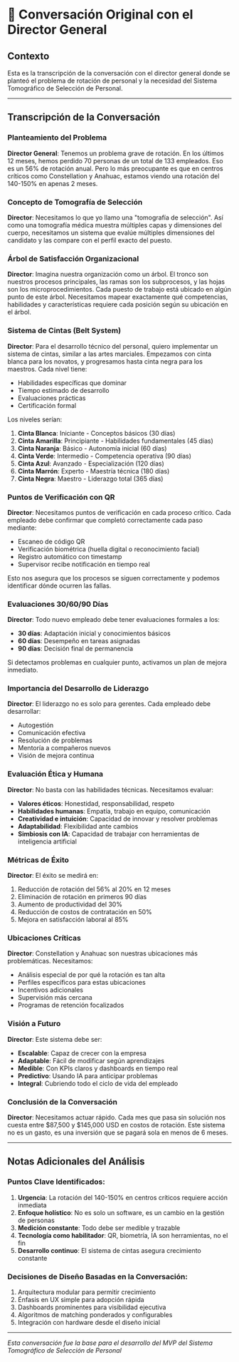 # 📝 Conversación Original con el Director General

## Contexto
Esta es la transcripción de la conversación con el director general donde se planteó el problema de rotación de personal y la necesidad del Sistema Tomográfico de Selección de Personal.

---

## Transcripción de la Conversación

### Planteamiento del Problema

**Director General**: Tenemos un problema grave de rotación. En los últimos 12 meses, hemos perdido 70 personas de un total de 133 empleados. Eso es un 56% de rotación anual. Pero lo más preocupante es que en centros críticos como Constellation y Anahuac, estamos viendo una rotación del 140-150% en apenas 2 meses.

### Concepto de Tomografía de Selección

**Director**: Necesitamos lo que yo llamo una "tomografía de selección". Así como una tomografía médica muestra múltiples capas y dimensiones del cuerpo, necesitamos un sistema que evalúe múltiples dimensiones del candidato y las compare con el perfil exacto del puesto.

### Árbol de Satisfacción Organizacional

**Director**: Imagina nuestra organización como un árbol. El tronco son nuestros procesos principales, las ramas son los subprocesos, y las hojas son los microprocedimientos. Cada puesto de trabajo está ubicado en algún punto de este árbol. Necesitamos mapear exactamente qué competencias, habilidades y características requiere cada posición según su ubicación en el árbol.

### Sistema de Cintas (Belt System)

**Director**: Para el desarrollo técnico del personal, quiero implementar un sistema de cintas, similar a las artes marciales. Empezamos con cinta blanca para los novatos, y progresamos hasta cinta negra para los maestros. Cada nivel tiene:
- Habilidades específicas que dominar
- Tiempo estimado de desarrollo
- Evaluaciones prácticas
- Certificación formal

Los niveles serían:
1. **Cinta Blanca**: Iniciante - Conceptos básicos (30 días)
2. **Cinta Amarilla**: Principiante - Habilidades fundamentales (45 días)
3. **Cinta Naranja**: Básico - Autonomía inicial (60 días)
4. **Cinta Verde**: Intermedio - Competencia operativa (90 días)
5. **Cinta Azul**: Avanzado - Especialización (120 días)
6. **Cinta Marrón**: Experto - Maestría técnica (180 días)
7. **Cinta Negra**: Maestro - Liderazgo total (365 días)

### Puntos de Verificación con QR

**Director**: Necesitamos puntos de verificación en cada proceso crítico. Cada empleado debe confirmar que completó correctamente cada paso mediante:
- Escaneo de código QR
- Verificación biométrica (huella digital o reconocimiento facial)
- Registro automático con timestamp
- Supervisor recibe notificación en tiempo real

Esto nos asegura que los procesos se siguen correctamente y podemos identificar dónde ocurren las fallas.

### Evaluaciones 30/60/90 Días

**Director**: Todo nuevo empleado debe tener evaluaciones formales a los:
- **30 días**: Adaptación inicial y conocimientos básicos
- **60 días**: Desempeño en tareas asignadas
- **90 días**: Decisión final de permanencia

Si detectamos problemas en cualquier punto, activamos un plan de mejora inmediato.

### Importancia del Desarrollo de Liderazgo

**Director**: El liderazgo no es solo para gerentes. Cada empleado debe desarrollar:
- Autogestión
- Comunicación efectiva
- Resolución de problemas
- Mentoría a compañeros nuevos
- Visión de mejora continua

### Evaluación Ética y Humana

**Director**: No basta con las habilidades técnicas. Necesitamos evaluar:
- **Valores éticos**: Honestidad, responsabilidad, respeto
- **Habilidades humanas**: Empatía, trabajo en equipo, comunicación
- **Creatividad e intuición**: Capacidad de innovar y resolver problemas
- **Adaptabilidad**: Flexibilidad ante cambios
- **Simbiosis con IA**: Capacidad de trabajar con herramientas de inteligencia artificial

### Métricas de Éxito

**Director**: El éxito se medirá en:
1. Reducción de rotación del 56% al 20% en 12 meses
2. Eliminación de rotación en primeros 90 días
3. Aumento de productividad del 30%
4. Reducción de costos de contratación en 50%
5. Mejora en satisfacción laboral al 85%

### Ubicaciones Críticas

**Director**: Constellation y Anahuac son nuestras ubicaciones más problemáticas. Necesitamos:
- Análisis especial de por qué la rotación es tan alta
- Perfiles específicos para estas ubicaciones
- Incentivos adicionales
- Supervisión más cercana
- Programas de retención focalizados

### Visión a Futuro

**Director**: Este sistema debe ser:
- **Escalable**: Capaz de crecer con la empresa
- **Adaptable**: Fácil de modificar según aprendizajes
- **Medible**: Con KPIs claros y dashboards en tiempo real
- **Predictivo**: Usando IA para anticipar problemas
- **Integral**: Cubriendo todo el ciclo de vida del empleado

### Conclusión de la Conversación

**Director**: Necesitamos actuar rápido. Cada mes que pasa sin solución nos cuesta entre $87,500 y $145,000 USD en costos de rotación. Este sistema no es un gasto, es una inversión que se pagará sola en menos de 6 meses.

---

## Notas Adicionales del Análisis

### Puntos Clave Identificados:
1. **Urgencia**: La rotación del 140-150% en centros críticos requiere acción inmediata
2. **Enfoque holístico**: No es solo un software, es un cambio en la gestión de personas
3. **Medición constante**: Todo debe ser medible y trazable
4. **Tecnología como habilitador**: QR, biometría, IA son herramientas, no el fin
5. **Desarrollo continuo**: El sistema de cintas asegura crecimiento constante

### Decisiones de Diseño Basadas en la Conversación:
1. Arquitectura modular para permitir crecimiento
2. Énfasis en UX simple para adopción rápida
3. Dashboards prominentes para visibilidad ejecutiva
4. Algoritmos de matching ponderados y configurables
5. Integración con hardware desde el diseño inicial

---

*Esta conversación fue la base para el desarrollo del MVP del Sistema Tomográfico de Selección de Personal*